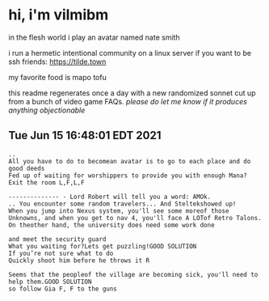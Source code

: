 # hi, i'm vilmibm

in the flesh world i play an avatar named nate smith

i run a hermetic intentional community on a linux server if you want to be ssh friends: https://tilde.town

my favorite food is mapo tofu

this readme regenerates once a day with a new randomized sonnet cut up from a bunch of video game FAQs.
_please do let me know if it produces anything objectionable_

## Tue Jun 15 16:48:01 EDT 2021

    ..
    All you have to do to becomean avatar is to go to each place and do good deeds
    Fed up of waiting for worshippers to provide you with enough Mana?
    Exit the room L,F,L,F
    
    -------------- - Lord Robert will tell you a word: AMOk.
    .. You encounter some random travelers... And Steltekshowed up!
    When you jump into Nexus system, you'll see some moreof those Unknowns, and when you get to nav 4, you'll face A LOTof Retro Talons.
    On theother hand, the university does need some work done
    
    and meet the security guard
    What you waiting for?Lets get puzzling!GOOD SOLUTION
    If you’re not sure what to do
    Quickly shoot him before he throws it R
    
    Seems that the peopleof the village are becoming sick, you'll need to help them.GOOD SOLUTION
    so follow Gia F, F to the guns
